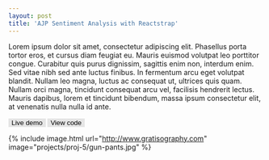 ```yaml
---
layout: post
title: 'AJP Sentiment Analysis with Reactstrap'
---
```


Lorem ipsum dolor sit amet, consectetur adipiscing elit. Phasellus porta tortor eros, et cursus diam feugiat eu. Mauris euismod volutpat leo porttitor congue. Curabitur quis purus dignissim, sagittis enim non, interdum enim. Sed vitae nibh sed ante luctus finibus. In fermentum arcu eget volutpat blandit. Nullam leo magna, luctus ac consequat ut, ultrices quis quam. Nullam orci magna, tincidunt consequat arcu vel, facilisis hendrerit lectus. Mauris dapibus, lorem et tincidunt bibendum, massa ipsum consectetur elit, at venenatis nulla nulla id ante.

<a href="http://www.google.com" target="_blank"><button name="button" class="btn">Live demo</button></a>
<a href="https://gitlab.com/ajp-gorzow/paulina-lapinska" target="_blank"><button name="button" class="btn">View code</button></a>

<style> 
.btn {
    color: black;
    background-color: #e5e5e5;
    cursor: pointer;
    border: none;
}
</style>


{% include image.html url="http://www.gratisography.com" image="projects/proj-5/gun-pants.jpg" %}
